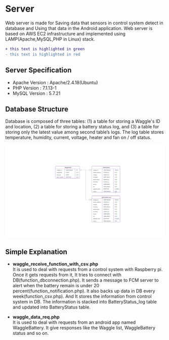 # Server

Web server is made for Saving data that sensors in control system detect in database and Using that data in the Android application. Web server is based on AWS EC2  infrastructure  and  implemented  using  LAMP(Apache,MySQL,PHP in Linux) stack.
```diff
+ this text is highlighted in green
- this text is highlighted in red
```

## Server Specification

* Apache Version : Apache/2.4.18(Ubuntu)
* PHP Version : 7.1.13-1
* MySQL Version : 5.7.21

## Database Structure
Database is composed of three tables: (1) a table for storing a Waggle's ID and location, (2) a table for storing a battery status log, and (3) a table for storing only the latest value among second table’s logs. The log table stores temperature, humidity, current, voltage, heater and fan on / off status.

![](../Document/DB_Design/Waggle_RDB.png)

## Simple Explanation
* **waggle\_receive\_function\_with\_csv.php**<br />
 It is used to deal with requests from a control system with Raspberry pi. Once it gets requests from it, It tries to connect with DB(function_dbconnection.php). It sends a message to FCM server to alert when the battery remain is under 20 percent(function_notification.php). It also backs up data in DB every week(function_csv.php). And It stores the information from control system in DB. The information is stacked into BatteryStatus_log table and updated into BatteryStatus table.

* **waggle\_data\_req.php**<br />
 It is used to deal with requests from an android app named WaggleBattery. It give responses like the Waggle list, WaggleBattery status and so on.
